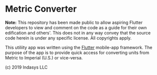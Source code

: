 # Metric Converter

__Note:__ This repository has been made public to allow aspiring Flutter developers to view and comment on the code as a guide for their own edification and others'. This does not in any way convey that the source code herein is under any specific license. All copyrights apply.

This utiliity app was written using the [Flutter](https://flutter.dev) mobile-app framework. The purpose of the app is to provide quick access for converting units from Metric to Imperial (U.S.) or vice-versa.

(c) 2019 Indasys LLC